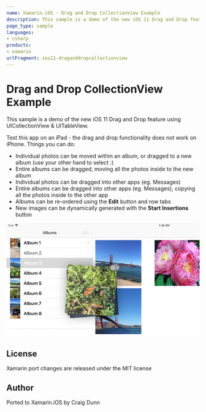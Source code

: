 ```yaml
---
name: Xamarin.iOS - Drag and Drop CollectionView Example
description: This sample is a demo of the new iOS 11 Drag and Drop feature using UICollectionView & UITableView. Test this app on an iPad - the drag and drop...
page_type: sample
languages:
- csharp
products:
- xamarin
urlFragment: ios11-draganddropcollectionview
---
```

# Drag and Drop CollectionView Example

This sample is a demo of the new iOS 11 Drag and Drop feature using UICollectionView & UITableView.

Test this app on an iPad - the drag and drop functionality does not work on iPhone. Things you can do:

* Individual photos can be moved within an album, or dragged to a new album (use your other hand to select :)
* Entire albums can be dragged, moving all the photos inside to the new album
* Individual photos can be dragged into other apps (eg. Messages)
* Entire albums can be dragged into other apps (eg. Messages), copying all the photos inside to the other app
* Albums can be re-ordered using the **Edit** button and row tabs
* New images can be dynamically generated with the **Start Insertions** button

![drag and drop example screenshot](Screenshots/01-sml.png)


## License

Xamarin port changes are released under the MIT license

## Author

Ported to Xamarin.iOS by Craig Dunn
